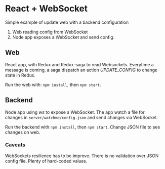 # React + WebSocket

Simple example of update web with a backend configuration

1. Web reading config from WebSocket
2. Node app exposes a WebSocket and send config.

## Web

React app, with Redux and Redux-saga to read Websockets. Everytime a message is coming, a saga dispatch an action _UPDATE_CONFIG_ to change state in Redux.

Run the web with: `npm install`, then `npm start`.

## Backend

Node app using _ws_ to expose a WebSocket. The app watch a file for changes in `server/watchme/config.json` and send changes via WebSocket.

Run the backend with `npm install`, then `npm start`. Change JSON file to see changes on web.

### Caveats

WebSockets resilience has to be improve.
There is no validation over JSON config file.
Plenty of hard-coded values.
